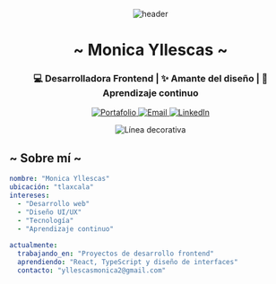 <p align="center">
  <img src="https://capsule-render.vercel.app/api?type=waving&color=FFD6E7&height=200&section=header&text=¡Hola!%20👋&fontSize=70&fontColor=5D5D5D&animation=fadeIn&fontAlignY=38" alt="header" />
</p>

<h1 align="center">~ Monica Yllescas ~</h1>

<h3 align="center">💻 Desarrolladora Frontend | ✨ Amante del diseño | 🌱 Aprendizaje continuo</h3>

<p align="center">
  <a href="https://github.com/monicay1ls?tab=repositories">
    <img src="https://img.shields.io/badge/👀_Portafolio-FFB6C1?style=for-the-badge&logo=github&logoColor=white" alt="Portafolio" />
  </a>
  <a href="mailto:tu.email@ejemplo.com">
    <img src="https://img.shields.io/badge/📧_Email-E2F0D9?style=for-the-badge&logo=gmail&logoColor=5D5D5D" alt="Email" />
  </a>
  <a href="https://www.linkedin.com/in/tu-perfil">
    <img src="https://img.shields.io/badge/💼_LinkedIn-D9E8F5?style=for-the-badge&logo=linkedin&logoColor=5D5D5D" alt="LinkedIn" />
  </a>
</p>

<div align="center">
  
  ![Línea decorativa](https://user-images.githubusercontent.com/74038190/212284100-561aa539-2d6f-4c57-8e4f-1c2b06a8f7f4.gif)
  
</div>

## ~ Sobre mí ~

```yaml
nombre: "Monica Yllescas"
ubicación: "tlaxcala"
intereses:
  - "Desarrollo web"
  - "Diseño UI/UX"
  - "Tecnología"
  - "Aprendizaje continuo"
  
actualmente:
  trabajando_en: "Proyectos de desarrollo frontend"
  aprendiendo: "React, TypeScript y diseño de interfaces"
  contacto: "yllescasmonica2@gmail.com"
